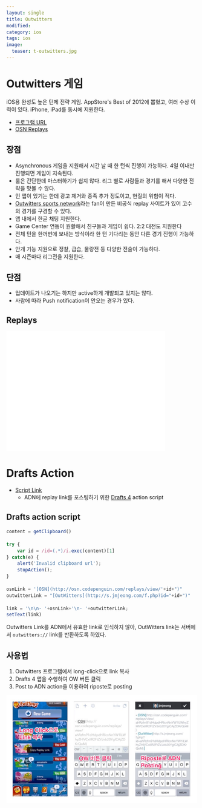 ```yaml
---
layout: single
title: Outwitters
modified: 
category: ios 
tags: ios
image:
  teaser: t-outwitters.jpg
---
```


# Outwitters 게임 

iOS용 완성도 높은 턴제 전략 게임. AppStore's Best of 2012에 뽑혔고, 여러 수상 이력이 있다.
iPhone, iPad를 동시에 지원한다. 
  
- [프로그램 URL](https://itunes.apple.com/app/outwitters/id432969074?mt=8)
- [OSN Replays](http://osn.codepenguin.com/replays)


## 장점

- Asynchronous 게임을 지원해서 시간 날 때 한 턴씩 진행이 가능하다. 4일 이내만 진행되면 게임이 지속된다.
- 룰은 간단한데 마스터하기가 쉽지 않다. 리그 별로 사람들과 경기를 해서 다양한 전략을 맛볼 수 않다.
- 인 앱이 있기는 한데 광고 제거와 종족 추가 정도이고, 현질의 위험이 적다. 
- [Outwitters sports network](http://osn.codepenguin.com/replays)라는 fan이 만든 비공식 replay
  사이트가 있어 고수의 경기를 구경할 수 있다.
- 앱 내에서 한글 채팅 지원한다.
- Game Center 연동이 원활해서 친구들과 게임이 쉽다. 2:2 대전도 지원한다
- 전체 턴을 한꺼번에 보내는 방식이라 한 턴 기다리는 동안 다른 경기 진행이 가능하다.
- 안개 기능 지원으로 정찰, 급습, 물량전 등 다양한 전술이 가능하다.
- 매 시즌마다 리그전을 지원한다.

## 단점

- 업데이트가 나오기는 하지만 active하게 개발되고 있지는 않다. 
- 사람에 따라 Push notification이 안오는 경우가 있다.

## Replays

<iframe width="420" height="315" src="//www.youtube.com/embed/Cvy6Q_5Qldw" frameborder="0" allowfullscreen></iframe>

# Drafts Action

- [Script Link](http://drafts4-actions.agiletortoise.com/k/1LA)
  - ADN에 replay link를 포스팅하기 위한 [Drafts 4](https://itunes.apple.com/app/id905337691?mt=8)
    action script

## Drafts action script

```js
content = getClipboard()

try {
    var id = /id=(.*)/i.exec(content)[1]
} catch(e) {
    alert('Invalid clipboard url');
    stopAction();
}

osnLink = '[OSN](http://osn.codepenguin.com/replays/view/'+id+")"
outwitterLink = "[OutWitters](http://s.jmjeong.com/f.php?id="+id+")"

link = '\n\n- '+osnLink+'\n- '+outwitterLink;
setText(link)
```

Outwitters Link를 ADN에서 유효한 link로 인식하지 않아, OutWitters link는
서버에서 `outwitters://` link를 반환하도록 하였다.

## 사용법
1. Outwitters 프로그램에서 long-click으로 link 복사
2. Drafts 4 앱을 수행하여 OW 버튼 클릭
3. Post to ADN action을 이용하여 riposte로 posting

![](/images/outwitters.jpg)
